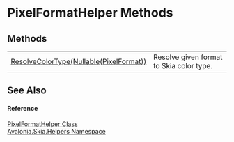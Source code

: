 # PixelFormatHelper Methods




## Methods
<table>
<tr>
<td><a href="M_Avalonia_Skia_Helpers_PixelFormatHelper_ResolveColorType">ResolveColorType(Nullable(PixelFormat))</a></td>
<td>Resolve given format to Skia color type.</td>
</tr>
</table>

## See Also


#### Reference
<a href="T_Avalonia_Skia_Helpers_PixelFormatHelper">PixelFormatHelper Class</a>  
<a href="N_Avalonia_Skia_Helpers">Avalonia.Skia.Helpers Namespace</a>  

